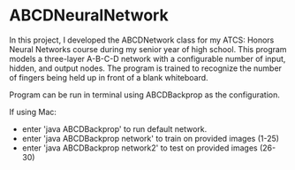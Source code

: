 # ABCDNeuralNetwork

In this project, I developed the ABCDNetwork class for my ATCS: Honors Neural Networks course during my senior year of high school. This program models a three-layer A-B-C-D network with a configurable number of input, hidden, and output nodes. The program is trained to recognize the number of fingers being held up in front of a blank whiteboard. 

Program can be run in terminal using ABCDBackprop as the configuration.

If using Mac:
- enter 'java ABCDBackprop' to run default network.
- enter 'java ABCDBackprop network' to train on provided images (1-25)
- enter 'java ABCDBackprop network2' to test on provided images (26-30)
